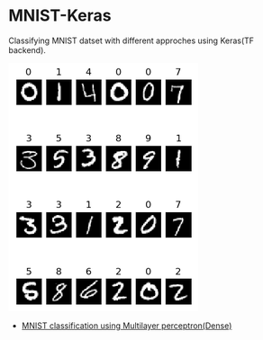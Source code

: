 # MNIST-Keras

Classifying MNIST datset with different approches using Keras(TF backend).

![MNIST](https://raw.githubusercontent.com/jkotra/mnist-keras/master/mnist.png)


* [MNIST classification using Multilayer perceptron(Dense)](https://github.com/jkotra/mnist-keras/blob/master/MNIST_Keras_MLP.ipynb)
